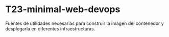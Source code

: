 # T23-minimal-web-devops
Fuentes de utilidades necesarias para construir la imagen del contenedor y desplegarla en diferentes infraestructuras.
